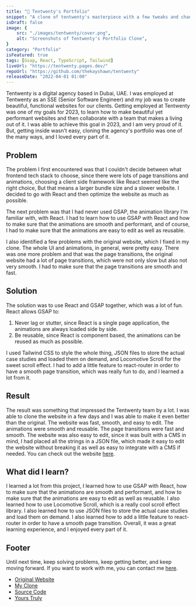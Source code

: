 ```yaml
---
title: "🌟 Tentwenty's Portfolio"
snippet: "A clone of tentwenty's masterpiece with a few tweaks and changes."
isDraft: false
image: {
    src: "./images/tentwenty/cover.png",
    alt: "Screenshots of Tentwenty's Portfolio Clone",
}
category: "Portfolio"
isFeatured: true
tags: [Gsap, React, TypeScript, Tailwind]
liveUrl: "https://tentwenty.pages.dev/"
repoUrl: "https://github.com/thekayshawn/tentwenty"
releaseDate: "2022-04-01 01:00"
---
```



Tentwenty is a digital agency based in Dubai, UAE. I was employed at Tentwenty as an SSE (Senior Software Engineer) and my job was to create beautiful, functional websites for our clients. Getting employed at Tentwenty was one of my goals for 2023, to learn how to make beautiful yet performant websites and then collaborate with a team that makes a living out of it. I was able to achieve this goal in 2023, and I am very proud of it. But, getting inside wasn't easy, cloning the agency's portfolio was one of the many ways, and I loved every part of it.

## Problem

The problem I first encountered was that I couldn't decide between what frontend tech stack to choose, since there were lots of page transitions and animations, choosing a client side framework like React seemed like the right choice, But that means a larger bundle size and a slower website. I decided to go with React and then optimize the website as much as possible.

The next problem was that I had never used GSAP, the animation library I'm familiar with, with React. I had to learn how to use GSAP with React and how to make sure that the animations are smooth and performant, and of course, I had to make sure that the animations are easy to edit as well as reusable.

I also identified a few problems with the original website, which I fixed in my clone. The whole UI and animations, in general, were pretty easy. There was one more problem and that was the page transitions, the original website had a lot of page transitions, which were not only slow but also not very smooth. I had to make sure that the page transitions are smooth and fast.

## Solution

The solution was to use React and GSAP together, which was a lot of fun. React allows GSAP to:

1. Never lag or stutter, since React is a single page application, the animations are always loaded side by side.
2. Be reusable, since React is component based, the animations can be reused as much as possible.

I used Tailwind CSS to style the whole thing, JSON files to store the actual case studies and loaded them on demand, and Locomotive Scroll for the sweet scroll effect. I had to add a little feature to react-router in order to have a smooth page transition, which was really fun to do, and I learned a lot from it.

## Result

The result was something that impressed the Tentwenty team by a lot. I was able to clone the website in a few days and I was able to make it even better than the original. The website was fast, smooth, and easy to edit. The animations were smooth and reusable. The page transitions were fast and smooth. The website was also easy to edit, since it was built with a CMS in mind, I had placed all the strings in a JSON file, which made it easy to edit the website without breaking it as well as easy to integrate with a CMS if needed. You can check out the website [here](https://tentwenty.pages.dev/).

## What did I learn?

I learned a lot from this project, I learned how to use GSAP with React, how to make sure that the animations are smooth and performant, and how to make sure that the animations are easy to edit as well as reusable. I also learned how to use Locomotive Scroll, which is a really cool scroll effect library. I also learned how to use JSON files to store the actual case studies and load them on demand. I also learned how to add a little feature to react-router in order to have a smooth page transition. Overall, it was a great learning experience, and I enjoyed every part of it.

## Footer

Until next time, keep solving problems, keep getting better, and keep moving forward. If you want to work with me, you can contact me [here](mailto://kashanahmad.me@gmail.com).

- [Original Website](https://tentwenty.me/)
- [My Clone](https://tentwenty.pages.dev/)
- [Source Code](https://github.com/thekayshawn/tentwenty)
- [Yours Truly](https://kashanahmad.me/)
